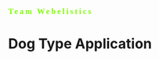 <!-- Dog Type README File -->

<h3 style="color:chartreuse;font-family:fantasy;letter-spacing:0.2em;">Team  Webelistics</h3>

# Dog Type Application
